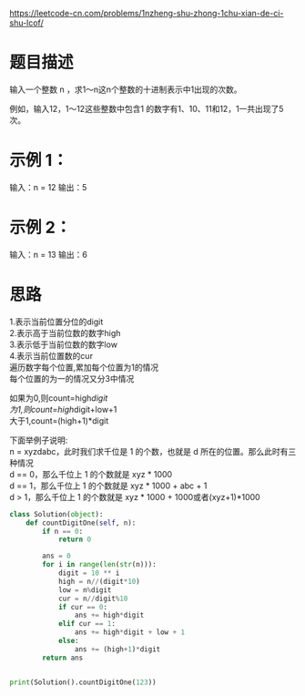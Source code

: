 https://leetcode-cn.com/problems/1nzheng-shu-zhong-1chu-xian-de-ci-shu-lcof/
# 题目描述
输入一个整数 n ，求1～n这n个整数的十进制表示中1出现的次数。

例如，输入12，1～12这些整数中包含1 的数字有1、10、11和12，1一共出现了5次。

# 示例 1：
输入：n = 12
输出：5

# 示例 2：
输入：n = 13
输出：6

# 思路
1.表示当前位置分位的digit  
2.表示高于当前位数的数字high  
3.表示低于当前位数的数字low  
4.表示当前位置数的cur  
遍历数字每个位置,累加每个位置为1的情况  
每个位置的为一的情况又分3中情况  

如果为0,则count=high*digit   
为1,则count=high*digit+low+1  
大于1,count=(high+1)*digit  

下面举例子说明:  
n = xyzdabc，此时我们求千位是 1 的个数，也就是 d 所在的位置。那么此时有三种情况   
d == 0，那么千位上 1 的个数就是 xyz * 1000   
d == 1，那么千位上 1 的个数就是 xyz * 1000 + abc + 1  
d > 1，那么千位上 1 的个数就是 xyz * 1000 + 1000或者(xyz+1)*1000  

```python
class Solution(object):
    def countDigitOne(self, n):
        if n == 0:
            return 0

        ans = 0
        for i in range(len(str(n))):
            digit = 10 ** i
            high = n//(digit*10)
            low = n%digit
            cur = n//digit%10
            if cur == 0:
                ans += high*digit
            elif cur == 1:
                ans += high*digit + low + 1
            else:
                ans += (high+1)*digit
        return ans


print(Solution().countDigitOne(123))
```

